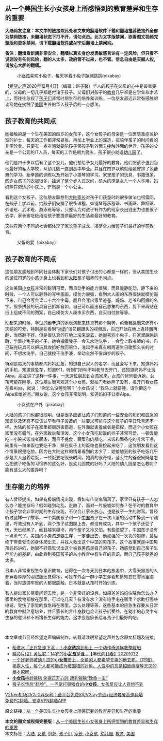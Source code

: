  <h2>从一个美国生长小女孩身上所感悟到的教育差异和生存的重要</h2> <p class="notice"><b>大陆网友注意：本文中的链接除此处和文末的<a href="https://github.com/bannedbook/fanqiang" >翻墙</a>软件下载和<a href="https://github.com/killgcd/justmysocks/blob/master/README.md">翻墙推荐</a>链接外全部为禁网链接，未翻墙状态下打不开，请勿点击。此为文字版禁闻，欲看图文视频完整版和更多禁闻，请下载<a href="https://github.com/bannedbook/fanqiang">翻墙软件或APP</a>后翻墙上禁闻网。</p><p>备注：翻墙看新闻非常安全，翻墙以真实身份发表敏感言论有一定风险，但只看不说则没有任何风险，翻的人太多，政府管不过来，也不管。信息自由是天赋人权，请放心大胆的翻墙。</b></p>  <div class="entry"> <figure><figcaption>小<a href="https://www.bannedbook.org/bnews/tag/%e5%a5%b3%e5%ad%a9/" class="st_tag internal_tag" rel="tag" title="标签 女孩 下的日志">女孩</a>喜欢小兔子，每天学着小兔子蹦蹦跳跳(pixabay)</figcaption></figure> <p>【<span class='wp_keywordlink_affiliate'><a href="https://www.soundofhope.org" title="希望之声" target="_blank">希望之声</a></span>2020年12月4日】（编辑：赵子馨）华人的孩子在父母的心中是最重要的，父母的一切几乎都是付诸于孩子。父母们对孩子的<a href="https://www.bannedbook.org/bnews/tag/%e6%95%99%e8%82%b2/" class="st_tag internal_tag" rel="tag" title="标签 教育 下的日志">教育</a>几乎都是在学业和才艺上，而往往忽视了<a href="https://www.bannedbook.org/bnews/tag/%E5%AD%A9%E5%AD%90%E4%BB%AC/" class="st_tag internal_tag" rel="tag" title="标签 孩子们 下的日志">孩子们</a>非常时期生存的培养和训练。一位朋友最近非常有感触的谈及她在接触了<a href="https://www.bannedbook.org/bnews/tag/%e7%be%8e%e5%9b%bd/" class="st_tag internal_tag" rel="tag" title="标签 美国 下的日志">美国</a>生养的华人孩子后的一点想法。</p> <h2><strong>孩子教育的共同点</strong></h2> <p>她接触的是一个生在美国的四岁的女孩子，这个女孩子的母亲是一位医院重症监护室的护士，每天的工作都非常紧张，再加上学业上的深造，把陪伴孩子的时间看的非常珍贵。只要有一点空闲就要陪孩子带孩子到外面去接触外面的世界。孩子的父亲是一个公司的IT人员，每天的工作是朝九晚五，孩子很小就送<a href="https://www.bannedbook.org/bnews/tag/%e5%b9%bc%e5%84%bf%e5%9b%ad/" class="st_tag internal_tag" rel="tag" title="标签 幼儿园 下的日志">幼儿园</a>了。</p> <p>他们是四十岁以后有了这个女儿，他们想给予女儿最好的教育，他们把孩子送到当地最好的私人学校，从幼儿园一直到高中毕业。并且在四岁以前就给她安排了芭蕾舞的学习、跆拳道的训练以及开始了小提琴的学习。家里孩子的玩具、书籍很多。四岁女孩子的衣服很多，挂满了整个步入式衣间，硕大的床是女儿一个人享用，<a href="https://www.bannedbook.org/bnews/tag/%e5%a6%88%e5%a6%88/" class="st_tag internal_tag" rel="tag" title="标签 妈妈 下的日志">妈妈</a>睡在旁边的小床上，俨然是一个小公主。</p> <p>看到这个女孩子，这位朋友联想到<span class='wp_keywordlink_affiliate'><a href="https://www.bannedbook.org/" title="大陆" target="_blank">大陆</a></span><a href="https://www.bannedbook.org/bnews/tag/%E5%AE%B6%E9%95%BF/" class="st_tag internal_tag" rel="tag" title="标签 家长 下的日志">家长</a>对孩子们孩童时的很多做法也很雷同，在孩子上学以前，给孩子们安排了很多课程，如钢琴等乐器班、书画班、舞蹈班、外语班、武术班、游泳班等等，只要认为对孩子有作为的班家长出钱出力也要孩子去学，家长省吃俭用给孩子要提供最好的生活和最好的教育。</p>  <p>这些在两个不同的社会都体现了家长望子成龙，竭尽全力给孩子们最好的学前教育。</p> <figure><figcaption>父母的爱（pixabay）</figcaption></figure> <h2><strong>孩子教育的不同点</strong></h2> <p>这位朋友感触到不同社会体制下家长们对孩子付出的心都是一样的，但从美国生长的这位四岁的小孩子身上也看到和<a href="https://www.bannedbook.org/bnews/tag/%e5%a4%a7%e9%99%86/" class="st_tag internal_tag" rel="tag" title="标签 大陆 下的日志">大陆</a>孩子培养的不同点。</p> <p>这位美国<a href="https://www.bannedbook.org/bnews/tag/%E5%B0%8F%E5%A5%B3%E5%AD%A9/" class="st_tag internal_tag" rel="tag" title="标签 小女孩 下的日志">小女孩</a>非常的聪明可爱，而且动手的能力很强，而且能静能动，静下来的时候，一个人可以静静的写字画画，模仿力很强，看到大人画的东西很快就模仿画下来，自己会写会读二十六个字母，而且会写出家里爸爸、妈妈、老爷和阿姨的名字。很多拼装的玩具自己拆卸自如，自己可以画出自己想象的东西，剪下来再贴在纸上组成不同的图案，自己模仿大人超市买东西，自买自付款等等。</p> <p>动起来的时候，学过的跆拳道的她表演起来还真有那个架势，芭蕾舞跳起来还有小天鹅的可爱，特别是在看到“<span class='wp_keywordlink_affiliate'><a href="https://zh-cn.shenyunperformingarts.org/" title="神韵" target="_blank">神韵</a></span>”演员翻跟头的视频后，自己开始在地上连转圈再翻，当然翻不好，但是很认真的在地上滚来滚去，她很喜欢小兔子，在家里蹦蹦跳跳，学着小兔子的样子，她会搬着凳子一会去水池洗手，一会登上取书架的书，自己玩完玩具可以把玩具收拾好放回原位，洗起手来真有唱两遍生日歌那么长的时间，不想水洗手，自己就按干洗手液，举动全然不像四岁的孩子。</p>  <p>特别是每天的事情都向妈妈汇报，知道自己家人的名字，而且会写下来，知道妈妈的手机，知道救急车，知道911，听到门铃响不叫老爷去开门，还知道妈妈不让玩Aipa。朋友讲了这样一件事，一天这位朋友到女孩家来，女孩的爸爸告诉她，女孩可能在睡觉，这位朋友很喜欢这个小女孩，就推门看她睡了没有，推开门看女孩在看Aipa，就说：“你怎么没睡觉啊？”小女孩说：“我马上就要睡，请你把这个Aipa拿给爸爸。”朋友说，这个女孩非常聪明，知道妈妈不让看Aipa。</p> <figure><figcaption>小女孩在户外（pixabay）</figcaption></figure> <p>大陆的孩子们也都很聪明，但是很多应该让孩子们知道的一些安全的知识和应急的知识以及还有不应该过早看电子设备的一些要求可能与这个孩子的平日教育还不一样。大陆的孩子在家里都很厉害霸道，在外面就害羞或者是扭捏，而这个小女孩在家里没有霸气，在外面敢说和活泼，这个小女孩吃起饭的样子非常可爱，一顿饭能吃一小碗米饭或者面条，而且不挑食，蔬菜和肉都吃，米饭和面条吃的非常干净，碗里有一粒米饭也要吃干净，掉在桌子上的饭粒也要捡起来吃了，这位朋友看到这个情景很是吃惊，因为在大陆这样的情景看到的太少了，她接触到的孩子吃饭几乎都是大人追着喂饭，一顿饭要吃很长时间，她真的很奇怪，这么忙的爸爸妈妈是怎么把孩子吃饭的习惯养的这么好，是幼儿园教的好吗？大陆的幼儿园是怎么教呢？能有这么大的差异吗？</p> <h2><strong>生存能力的培养</strong></h2> <p>有人曾经提出，如果有极端情况出现，假如有传染病隔离了，家里只有孩子一人怎么办？能生存吗？假如碰到动乱，走散了，面对一片废墟如何办？在平时的教育中让孩子学会非常时期的生存技能，不仅会让家长放心，也是孩子一生的财富。曾经听过这样一个故事，一个美国孩子和一个<span class='wp_keywordlink_affiliate'><a href="https://www.bannedbook.org/" title="中国" target="_blank">中国</a></span>孩子在一次山里的活动中掉到一个洞里，呼救没有人听到，两个孩子试图爬上去，都没有成功，其中一个孩子还受了伤，天已经黑了，而且越来越冷，两个孩子又冷又怕，有些绝望了，中国孩子没有一点勇气了。美国的小男孩想要生存，一定要出去，他顽强的一次次的攀爬，最后终于带着受伤的身体爬出去，并找人救出这个中国的男孩子。这个故事就是中国男孩妈妈讲的，她很不好意思说出这个被救男孩是自己的孩子，她感觉到自己孩子生存能力的差距，由此看到美国孩子的从小教育中有生存的意识，而自己孩子就差的太多。</p> <p>日本人非常重视生存意识教育，记得在一次冬天到日本的旅游中，大雪天旅游的人都穿着厚厚的羽绒服还觉得冷，可是车外面一群小学生穿着短裤短衣在雪地里跑着，当时旅游车里的人都很感触，日本就是从孩时开始训练。</p>  <p>有人提出家长带着问题去教，是一个非常好的设想。如果爸爸妈妈住院你怎么办？家里的食物都放在那里，可以吃几天？有没有水？没有电手电在哪里？求助打哪些电话，受伤了家里的救急箱在哪里，怎么处理等等，这些基本的应急生存要从日常的教育中就注意培养，并且家长的言传身教也会让孩子们受益，在幼小的心灵中有生存的意识和不断增长生存的能力。这才应是家长给与孩子们最好的吧。</p> <p> </p> <p>本文章或节目经希望之声编辑制作，转载请注明希望之声并包含原文标题及链接。</p> <ul class='op-related-articles' title='相关阅读'> <li><a href='https://www.bannedbook.org/bnews/funmedia/20201124/1436032.html' target='_blank'>船进水「正在急速下沉」！<b>小女孩</b>跳到船上 一个动作奇迹拯救整艘船</a></li> <li><a href='https://www.bannedbook.org/bnews/taiwannews/20201022/1418547.html' target='_blank'>精彩片段》黄世聪：14岁的<b>小女孩</b>是谁...【年代向钱看】20201022</a></li> <li><a href='https://www.bannedbook.org/bnews/comments/20201008/1410176.html' target='_blank'>一个好老师被幼儿园的<b>小女孩</b>爱上，全镇的人都希望无辜的他去死。《狩猎》揭露人性，每个人都可能成为被围猎的对象。人性中的恶是招致瘟疫等天灾的根本原因，</a></li> <li><a href='https://www.bannedbook.org/bnews/funmedia/20201008/1410046.html' target='_blank'><b>小女孩</b>挑衅狒狒 笑得正开心时 遭到狒狒“致命一击”</a></li> <li><a href='https://www.bannedbook.org/bnews/funmedia/20200929/1405010.html' target='_blank'>猴子吃饱后“翻脸”，一巴掌打哭喂食的<b>小女孩</b>，女孩反应让人意想不到</a></li> </ul> <p class="texttj"> <a href="https://www.bannedbook.org/forum23/topic22702.html" target="_blank">V2free机场25%引荐返利：全平台免费SS/V2ray节点+经济套餐高速翻墙</a><br/> <a href="https://github.com/bannedbook/fanqiang/wiki/%E7%A6%81%E9%97%BB%E7%BD%91%E5%AE%89%E5%8D%93%E7%BF%BB%E5%A2%99%E6%96%B0%E9%97%BBAPP" target="_blank">免费PC翻墙、安卓VPN翻墙APP</a></p><p>原文链接：<a class="src_link"  href="https://www.soundofhope.org/post/450361" target="_blank">从一个美国生长小女孩身上所感悟到的教育差异和生存的重要</a></p> <a name='sharetosocial'></a>       <div><b>本文的图文或视频完整版</b>：<a href='https://www.bannedbook.org/bnews/comments/20201205/1442571.html'>从一个美国生长小女孩身上所感悟到的教育差异和生存的重要</a></div>  </div><!--END ENTRY--> <div class="postfooter"> <div>本文标签：<a href="https://www.bannedbook.org/bnews/tag/%e5%a4%a7%e9%99%86/" rel="tag">大陆</a>, <a href="https://www.bannedbook.org/bnews/tag/%e5%a5%b3%e5%ad%a9/" rel="tag">女孩</a>, <a href="https://www.bannedbook.org/bnews/tag/%e5%a6%88%e5%a6%88/" rel="tag">妈妈</a>, <a href="https://www.bannedbook.org/bnews/tag/%E5%AD%A9%E5%AD%90%E4%BB%AC/" rel="tag">孩子们</a>, <a href="https://www.bannedbook.org/bnews/tag/%E5%AE%B6%E9%95%BF/" rel="tag">家长</a>, <a href="https://www.bannedbook.org/bnews/tag/%E5%B0%8F%E5%A5%B3%E5%AD%A9/" rel="tag">小女孩</a>, <a href="https://www.bannedbook.org/bnews/tag/%e5%b9%bc%e5%84%bf%e5%9b%ad/" rel="tag">幼儿园</a>, <a href="https://www.bannedbook.org/bnews/tag/%e6%95%99%e8%82%b2/" rel="tag">教育</a>, <a href="https://www.bannedbook.org/bnews/tag/%e7%be%8e%e5%9b%bd/" rel="tag">美国</a></div>  </div><!--END POSTFOOTER--> 